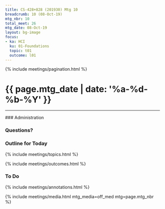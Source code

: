 ```yaml
---
title: CS-428+828 (201930) Mtg 10
breadcrumb: 10 (08-Oct-19)
mtg_nbr: 10
total_meet: 26
mtg_date: 08-Oct-19
layout: bg-image
focus:
- ka: HCI
  ku: 01-Foundations
  topic: t01
  outcome: l01
---
```

{% include meetings/pagination.html %}
<h1 class="text-center">
  {{ page.mtg_date | date: '%a-%d-%b-%Y' }}
</h1>
<hr />
### Administration

### Questions?

### Outline for Today

{% include meetings/topics.html %}

{% include meetings/outcomes.html %}

### To Do

{% include meetings/annotations.html %}

{% include meetings/media.html mtg_media=off_med mtg=page.mtg_nbr %}
